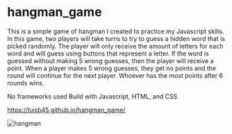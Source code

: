 # hangman_game

This is a simple game of hangman I created to practice my Javascript skills. In this game, two players will take turns to try to guess a hidden word that is picked randomly. The player will only receive the amount of letters for each word and will guess using buttons that represent a letter. If the word is guessed without making 5 wrong guesses, then the player will receive a point. When a player makes 5 wrong guesses, they get no points and the round will continue for the next player. Whoever has the most points after 6 rounds wins. 

No frameworks used
Build with Javascript, HTML, and CSS

https://luisb45.github.io/hangman_game/

![hangman](https://user-images.githubusercontent.com/110195671/206959496-8f11232b-ba39-49d6-ba98-334b8b3b2506.JPG)


